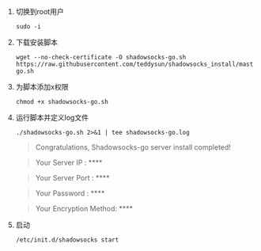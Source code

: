 1. 切换到root用户
	```
	sudo -i
	```
2. 下载安装脚本
	```
	wget --no-check-certificate -O shadowsocks-go.sh https://raw.githubusercontent.com/teddysun/shadowsocks_install/master/shadowsocks-go.sh
	```
3. 为脚本添加x权限
	```
	chmod +x shadowsocks-go.sh
	```
4. 运行脚本并定义log文件
	```
	./shadowsocks-go.sh 2>&1 | tee shadowsocks-go.log
	```
	> Congratulations, Shadowsocks-go server install completed!

	>	Your Server IP        :  ****

	>	Your Server Port      :  ****

	>	Your Password         :  ****

	>	Your Encryption Method:  ****
5. 启动
	```
	/etc/init.d/shadowsocks start
	```
